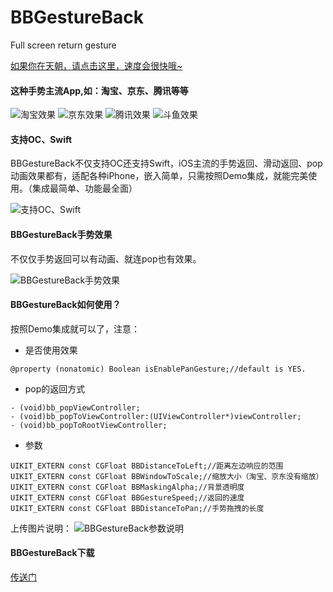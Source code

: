 # BBGestureBack

Full screen return gesture

[如果你在天朝，请点击这里，速度会很快哦~](https://blog.csdn.net/Bonway_Huang/article/details/50505975) 

####  这种手势主流App,如：淘宝、京东、腾讯等等 ####

![淘宝效果](https://img-blog.csdn.net/20180412233944808?watermark/2/text/aHR0cHM6Ly9ibG9nLmNzZG4ubmV0L0JvbndheV9IdWFuZw==/font/5a6L5L2T/fontsize/400/fill/I0JBQkFCMA==/dissolve/70)
![京东效果](https://img-blog.csdn.net/20180412234031564?watermark/2/text/aHR0cHM6Ly9ibG9nLmNzZG4ubmV0L0JvbndheV9IdWFuZw==/font/5a6L5L2T/fontsize/400/fill/I0JBQkFCMA==/dissolve/70)
![腾讯效果](https://img-blog.csdn.net/20180412234056306?watermark/2/text/aHR0cHM6Ly9ibG9nLmNzZG4ubmV0L0JvbndheV9IdWFuZw==/font/5a6L5L2T/fontsize/400/fill/I0JBQkFCMA==/dissolve/70)
![斗鱼效果](https://img-blog.csdn.net/20180412234125452?watermark/2/text/aHR0cHM6Ly9ibG9nLmNzZG4ubmV0L0JvbndheV9IdWFuZw==/font/5a6L5L2T/fontsize/400/fill/I0JBQkFCMA==/dissolve/70)

####  支持OC、Swift ####
BBGestureBack不仅支持OC还支持Swift，iOS主流的手势返回、滑动返回、pop动画效果都有，适配各种iPhone，嵌入简单，只需按照Demo集成，就能完美使用。（集成最简单、功能最全面）

![支持OC、Swift](http://img.blog.csdn.net/20180412140705152?watermark/2/text/aHR0cDovL2Jsb2cuY3Nkbi5uZXQvQm9ud2F5X0h1YW5n/font/5a6L5L2T/fontsize/400/fill/I0JBQkFCMA==/dissolve/70/gravity/SouthEast)

####  BBGestureBack手势效果 ####
不仅仅手势返回可以有动画、就连pop也有效果。

![BBGestureBack手势效果](http://img.blog.csdn.net/20180412135625470?watermark/2/text/aHR0cDovL2Jsb2cuY3Nkbi5uZXQvQm9ud2F5X0h1YW5n/font/5a6L5L2T/fontsize/400/fill/I0JBQkFCMA==/dissolve/70/gravity/SouthEast)

####  BBGestureBack如何使用？ ####
按照Demo集成就可以了，注意：

* 是否使用效果

`@property (nonatomic) Boolean isEnablePanGesture;//default is YES.`

* pop的返回方式
```
- (void)bb_popViewController;
- (void)bb_popToViewController:(UIViewController*)viewController;
- (void)bb_popToRootViewController;
```
* 参数

```
UIKIT_EXTERN const CGFloat BBDistanceToLeft;//距离左边响应的范围
UIKIT_EXTERN const CGFloat BBWindowToScale;//缩放大小（淘宝、京东没有缩放）
UIKIT_EXTERN const CGFloat BBMaskingAlpha;//背景透明度
UIKIT_EXTERN const CGFloat BBGestureSpeed;//返回的速度
UIKIT_EXTERN const CGFloat BBDistanceToPan;//手势拖拽的长度
```
上传图片说明：
![BBGestureBack参数说明](http://img.blog.csdn.net/20180412143951852?watermark/2/text/aHR0cDovL2Jsb2cuY3Nkbi5uZXQvQm9ud2F5X0h1YW5n/font/5a6L5L2T/fontsize/400/fill/I0JBQkFCMA==/dissolve/70/gravity/SouthEast)

####  BBGestureBack下载 ####
[传送门](https://github.com/Bonway/BBGestureBack)
